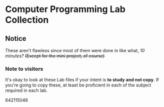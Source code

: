  # **Computer Programming Lab Collection**
 ## Notice
 These aren't flawless since most of them were done in like what, *10 minutes?*
 ~~(Except for the mini project, of course)~~
 
 ### Note to visitors
 It's okay to look at these Lab files if your intent is **to study and not copy**.
 If you're going to copy these, at least be proficient in each of the subject required in each lab.
 
 642115046
